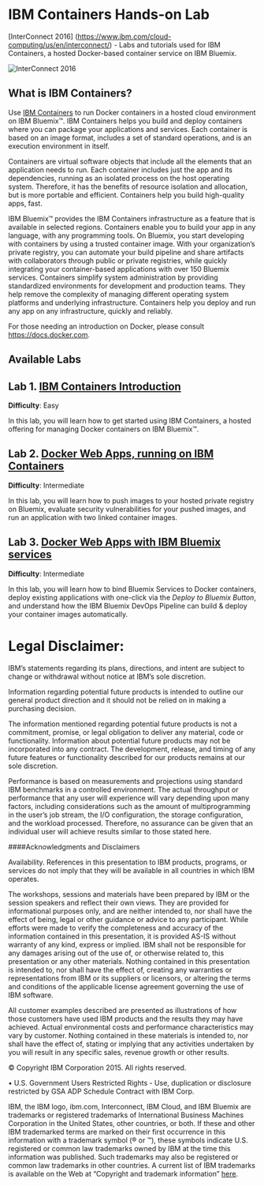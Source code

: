 # IBM Containers Hands-on Lab 
[InterConnect 2016] (https://www.ibm.com/cloud-computing/us/en/interconnect/) - Labs and tutorials used for IBM Containers, a hosted Docker-based container service on IBM Bluemix.

![InterConnect 2016](https://github.com/crosen188/ibm-containers-interconnect-2016/blob/master/screenshots/interconnect2016.jpg "InterConnect 2016")

## What is IBM Containers?

Use [IBM Containers](http://www.ibm.com/cloud-computing/bluemix/solutions/open-architecture/) to run Docker containers in a hosted cloud environment on IBM Bluemix™. IBM Containers helps you build and deploy containers where you can package your applications and services. Each container is based on an image format, includes a set of standard operations, and is an execution environment in itself.

Containers are virtual software objects that include all the elements that an application needs to run. Each container includes just the app and its dependencies, running as an isolated process on the host operating system. Therefore, it has the benefits of resource isolation and allocation, but is more portable and efficient. Containers help you build high-quality apps, fast.

IBM Bluemix™ provides the IBM Containers infrastructure as a feature that is available in selected regions. Containers enable you to build your app in any language, with any programming tools. On Bluemix, you start developing with containers by using a trusted container image. With your organization’s private registry, you can automate your build pipeline and share artifacts with collaborators through public or private registries, while quickly integrating your container-based applications with over 150 Bluemix services. Containers simplify system administration by providing standardized environments for development and production teams. They help remove the complexity of managing different operating system platforms and underlying infrastructure. Containers help you deploy and run any app on any infrastructure, quickly and reliably.

For those needing an introduction on Docker, please consult https://docs.docker.com.  

## Available Labs

## Lab 1. [IBM Containers Introduction](1-ibm-containers-introduction.md)
**Difficulty**: Easy

In this lab, you will learn how to get started using IBM Containers, a hosted offering for managing Docker containers on IBM Bluemix™.

## Lab 2. [Docker Web Apps, running on IBM Containers](2-docker-web-apps.md)
**Difficulty**: Intermediate

In this lab, you will learn how to push images to your hosted private registry on Bluemix, evaluate security vulnerabilities for your pushed images, and run an application with two linked container images.  

## Lab 3. [Docker Web Apps with IBM Bluemix services](3-docker-web-apps-with-bluemix-services.md)  
**Difficulty**: Intermediate

In this lab, you will learn how to bind Bluemix Services to Docker containers, deploy existing applications with one-click via the *Deploy to Bluemix Button*, and understand how the IBM Bluemix DevOps Pipeline can build & deploy your container images automatically.

# Legal Disclaimer:
IBM’s statements regarding its plans, directions, and intent are subject to change or withdrawal without notice at IBM’s sole discretion.

Information regarding potential future products is intended to outline our general product direction and it should not be relied on in making a purchasing decision. 

The information mentioned regarding potential future products is not a commitment, promise, or legal obligation to deliver any material, code or functionality. Information about potential future products may not be incorporated into any contract. The development, release, and timing of any future features or functionality described for our products remains at our sole discretion.

Performance is based on measurements and projections using standard IBM benchmarks in a controlled environment.  The actual throughput or performance that any user will experience will vary depending upon many factors, including considerations such as the amount of multiprogramming in the user’s job stream, the I/O configuration, the storage configuration, and the workload processed.  Therefore, no assurance can be given that an individual user will achieve results similar to those stated here.

####Acknowledgments and Disclaimers

Availability.  References in this presentation to IBM products, programs, or services do not imply that they will be available in all countries in which IBM operates. 

The workshops, sessions and materials have been prepared by IBM or the session speakers and reflect their own views.  They are provided for informational purposes only, and are neither intended to, nor shall have the effect of being, legal or other guidance or advice to any participant.  While efforts were made to verify the completeness and accuracy of the information contained in this presentation, it is provided AS-IS without warranty of any kind, express or implied. IBM shall not be responsible for any damages arising out of the use of, or otherwise related to, this presentation or any other materials. Nothing contained in this presentation is intended to, nor shall have the effect of, creating any warranties or representations from IBM or its suppliers or licensors, or altering the terms and conditions of the applicable license agreement governing the use of IBM software.

All customer examples described are presented as illustrations of how those customers have used IBM products and the results they may have achieved.  Actual environmental costs and performance characteristics may vary by customer.  Nothing contained in these materials is intended to, nor shall have the effect of, stating or implying that any activities undertaken by you will result in any specific sales, revenue growth or other results.

   © Copyright IBM Corporation 2015. All rights reserved.

•	U.S. Government Users Restricted Rights - Use, duplication or disclosure restricted by GSA ADP Schedule Contract with IBM Corp.

IBM, the IBM logo, ibm.com, Interconnect, IBM Cloud, and IBM Bluemix are trademarks or registered trademarks of International Business Machines Corporation in the United States, other countries, or both. If these and other IBM trademarked terms are marked on their first occurrence in this information with a trademark symbol (® or ™), these symbols indicate U.S. registered or common law trademarks owned by IBM at the time this information was published. Such trademarks may also be registered or common law trademarks in other countries. A current list of IBM trademarks is available on the Web at “Copyright and trademark information” [here](www.ibm.com/legal/copytrade.shtml).
